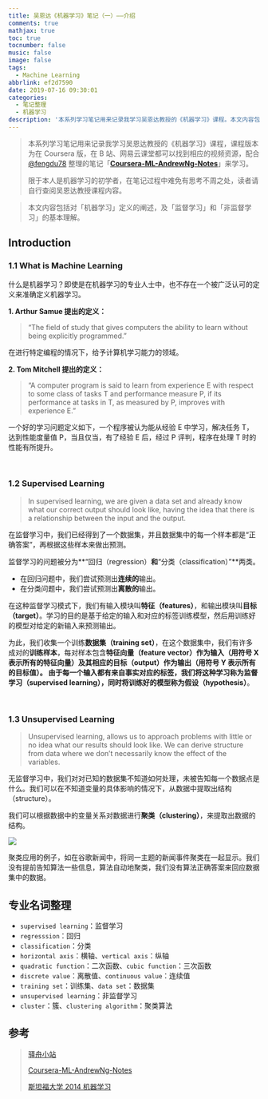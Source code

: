 ```yaml
---
title: 吴恩达《机器学习》笔记（一）——介绍
comments: true
mathjax: true
toc: true
tocnumber: false
music: false
image: false
tags:
  - Machine Learning
abbrlink: ef2d7590
date: 2019-07-16 09:30:01
categories:
  - 笔记整理
  - 机器学习
description: '本系列学习笔记用来记录我学习吴恩达教授的《机器学习》课程。本文内容包括对「机器学习」定义的阐述，及「监督学习」和「非监督学习」的基本理解。'
---
```




>  本系列学习笔记用来记录我学习吴恩达教授的《机器学习》课程，课程版本为在 Coursera 版，在 B 站、网易云课堂都可以找到相应的视频资源，配合 [@fengdu78](https://github.com/fengdu78) 整理的笔记「[**Coursera-ML-AndrewNg-Notes**](https://github.com/fengdu78/Coursera-ML-AndrewNg-Notes)」来学习。
>
>  限于本人是机器学习的初学者，在笔记过程中难免有思考不周之处，读者请自行查阅吴恩达教授课程内容。



> 本文内容包括对「机器学习」定义的阐述，及「监督学习」和「非监督学习」的基本理解。



## Introduction

### 1.1 What is Machine Learning

什么是机器学习？即使是在机器学习的专业人士中，也不存在一个被广泛认可的定义来准确定义机器学习。

**1. Arthur Samue 提出的定义：**

> “The field of study that gives computers the ability to learn without being explicitly programmed.”

在进行特定编程的情况下，给予计算机学习能力的领域。

**2. Tom Mitchell 提出的定义：**

> “A computer program is said to learn from experience E with respect to some class of tasks T and performance measure P, if its performance at tasks in T, as measured by P, improves with experience E.”

一个好的学习问题定义如下，一个程序被认为能从经验 E 中学习，解决任务 T，达到性能度量值 P，当且仅当，有了经验 E 后，经过 P 评判，程序在处理 T 时的性能有所提升。

​         

### 1.2 Supervised Learning

> In supervised learning, we are given a data set and already know what our correct output should look like, having the idea that there is a relationship between the input and the output.

在监督学习中，我们已经得到了一个数据集，并且数据集中的每一个样本都是“正确答案”，再根据这些样本来做出预测。

监督学习的问题被分为**“回归（regression）**和**“分类（classification）”**两类。

* 在回归问题中，我们尝试预测出**连续的**输出。
* 在分类问题中，我们尝试预测出**离散的**输出。

在这种监督学习模式下，我们有输入模块叫**特征（features）**，和输出模块叫**目标（target）**。学习的目的是基于给定的输入和对应的标签训练模型，然后用训练好的模型对给定的新输入来预测输出。

为此，我们收集一个训练**数据集（training set）**，在这个数据集中，我们有许多成对的**训练样本**，每对样本包含**特征向量（feature vector）**作为输入（用符号 X 表示所有的特征向量）及其相应的**目标（output）**作为输出（用符号 Y 表示所有的目标值）。 由于每一个输入都有来自事实对应的标签，我们将这种学习称为监督学习（supervised learning），同时将训练好的模型称为**假设（hypothesis）**。 

​       

### 1.3 Unsupervised Learning

> Unsupervised learning, allows us to approach problems with little or no idea what our results should look like. We can derive structure from data where we don’t necessarily know the effect of the variables.

无监督学习中，我们对对已知的数据集不知道如何处理，未被告知每一个数据点是什么。我们可以在不知道变量的具体影响的情况下，从数据中提取出结构（structure）。

我们可以根据数据中的变量关系对数据进行**聚类（clustering）**，来提取出数据的结构。

![](https://photo.hushhw.cn/20190716112626.png)

聚类应用的例子，如在谷歌新闻中，将同一主题的新闻事件聚类在一起显示。我们没有提前告知算法一些信息，算法自动地聚类，我们没有算法正确答案来回应数据集中的数据。



## 专业名词整理

* `supervised learning`：监督学习
* `regresssion`：回归
* `classification`：分类
* `horizontal axis`：横轴、`vertical axis`：纵轴
* `quadratic function`：二次函数、`cubic function`：三次函数
* `discrete value`：离散值、`continuous value`：连续值
* `training set`：训练集、`data set`：数据集
* `unsupervised learning`：非监督学习
* `cluster`：簇、`clustering algorithm`：聚类算法



## 参考

> [驿舟小站](https://www.zhouyongyi.com/andrew-ng-machine-learning-notes-1/)
>
> [Coursera-ML-AndrewNg-Notes](https://github.com/fengdu78/Coursera-ML-AndrewNg-Notes)
>
> [斯坦福大学 2014 机器学习](https://www.coursera.org/course/ml )
